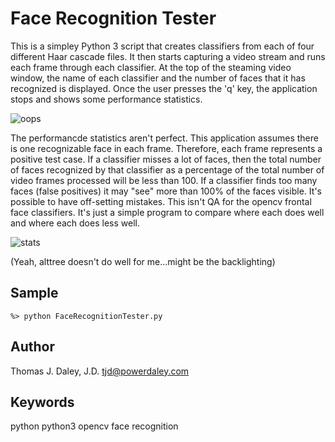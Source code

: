 # Face Recognition Tester

This is a simpley Python 3 script that creates classifiers from each of four different Haar cascade files. It then starts capturing a video stream and runs each frame through each classifier. At the top of the steaming video window, the name of each classifier and the number of faces that it has recognized is displayed. Once the user presses the 'q' key, the application stops and shows some performance statistics.

![oops](https://user-images.githubusercontent.com/14339485/27894751-c1c5f8f2-61d3-11e7-80aa-93b1f3652f0c.png)

The performancde statistics aren't perfect. This application assumes there is one recognizable face in each frame. Therefore, each frame represents a positive test case.
If a classifier misses a lot of faces, then the total number of faces recognized by that classifier as a percentage of the total number of video frames processed will be less than 100.
If a classifier finds too many faces (false positives) it may "see" more than 100% of the faces visible. It's possible to have off-setting mistakes. This isn't QA for
the opencv frontal face classifiers. It's just a simple program to compare where each does well and where each does less well.

![stats](https://user-images.githubusercontent.com/14339485/27894895-af5b9aea-61d4-11e7-80a0-c85064179b6a.png)

(Yeah, alttree doesn't do well for me...might be the backlighting)

## Sample

```%> python FaceRecognitionTester.py```

## Author
Thomas J. Daley, J.D. <tjd@powerdaley.com> 

## Keywords
python
python3
opencv
face recognition